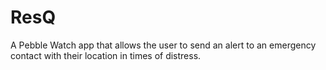 # ResQ
A Pebble Watch app that allows the user to send an alert to an emergency contact with their location in times of distress.

